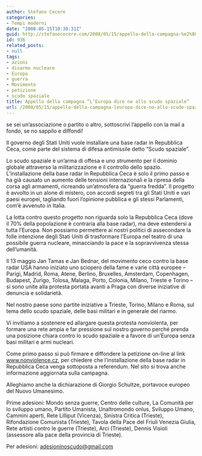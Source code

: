 ```yaml
---
author: Stefano Cecere
categories:
- Tempi moderni
date: "2008-05-15T10:30:31Z"
guid: http://stefanocecere.com/2008/05/15/appello-della-campagna-%e2%80%9cl%e2%80%99europa-dice-no-allo-scudo-spaziale%e2%80%9d/
id: 936
related_posts:
- null
tags:
- azioni
- disarmo nucleare
- Europa
- guerra
- Movimento
- petizione
- scudo spaziale
title: Appello della campagna “L’Europa dice no allo scudo spaziale”
url: /2008/05/15/appello-della-campagna-leuropa-dice-no-allo-scudo-spaziale/
---
```


se sei un&#8217;associazione o partito o altro, sottoscrivi l&#8217;appello con la mail a fondo, se no sappilo e diffondi!

Il governo degli Stati Uniti vuole installare una base radar in Repubblica Ceca, come parte del sistema di difesa antimissile detto “Scudo spaziale”.

Lo scudo spaziale è un’arma di offesa e uno strumento per il dominio globale attraverso la militarizzazione e il controllo dello spazio. L’installazione della base radar in Repubblica Ceca è solo il primo passo e ha già causato un aumento delle tensioni internazionali e la ripresa della corsa agli armamenti, ricreando un’atmosfera da “guerra fredda”. Il progetto è avvolto in un alone di mistero, con accordi segreti tra gli Stati Uniti e vari paesi europei, tagliando fuori l’opinione pubblica e gli stessi Parlamenti, com’è avvenuto in Italia.

La lotta contro questo progetto non riguarda solo la Repubblica Ceca (dove il 70% della popolazione è contraria alla base radar), ma deve estendersi a tutta l’Europa. Non possiamo permettere ai nostri politici di assecondare la folle intenzione degli Stati Uniti di trasformare l’Europa nel teatro di una possibile guerra nucleare, minacciando la pace e la sopravvivenza stessa dell’umanità.

Il 13 maggio Jan Tamas e Jan Bednar, del movimento ceco contro la base radar USA hanno iniziato uno sciopero della fame e varie città europee &#8211; Parigi, Madrid, Roma, Atene, Berlino, Bruxelles, Amsterdam, Copenhagen, Budapest, Zurigo, Tolosa, Malaga, Porto, Colonia, Milano, Trieste e Torino &#8211; si sono unite alla protesta portata avanti a Praga con diverse iniziative di denuncia e solidarietà.

Nel nostro paese sono partite iniziative a Trieste, Torino, Milano e Roma, sul tema dello scudo spaziale, delle basi militari e in generale del riarmo.

Vi invitiamo a sostenere ed allargare questa protesta nonviolenta, per formare una rete ampia e far pressione sul nostro governo perché prenda una posizione chiara contro lo scudo spaziale e a favore di un’Europa senza basi militari e armi nucleari.

Come primo passo si può firmare e diffondere la petizione on-line al link www.nonviolence.cz, per chiedere che l’installazione della base radar in Repubblica Ceca venga sottoposta a referendum. Nel sito si trova anche informazione aggiornata sulla campagna.

Alleghiamo anche la dichiarazione di Giorgio Schultze, portavoce europeo del Nuovo Umanesimo.

Prime adesioni: Mondo senza guerre, Centro delle culture, La Comunità per lo sviluppo umano, Partito Umanista, Unaltromondo onlus, Sviluppo Umano, Cammini aperti, Rete Lilliput (Vicenza), Sinistra Critica (Trieste), Rifondazione Comunista (Trieste), Tavola della Pace del Friuli Venezia Giulia, Rete artisti contro le guerre (Trieste), Arci (Trieste), Dennis Visioli (assessore alla pace della provincia di Trieste).

Per adesioni: <adesioninoscudo@gmail.com>
